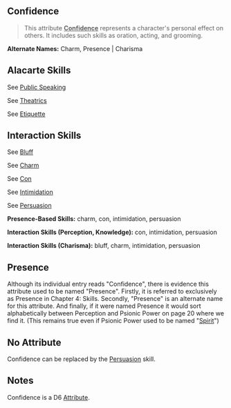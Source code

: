 Confidence
----------

> This attribute <ins>__Confidence__</ins> represents a character's personal effect on others. It includes such skills as oration, acting, and grooming.

__Alternate Names:__ Charm, <span title='Adventure'>Presence</span> | <span title='Fantasy'>Charisma</span>

Alacarte Skills
---------------

See [Public Speaking](Persuasion.md#public-speaking)

See [Theatrics](Persuasion.md#theatrics)

See [Etiquette](Persuasion.md#etiquette)

Interaction Skills
------------------

See [Bluff](Con.md#bluff)

See [Charm](Persuasion.md#charm)

See [Con](Con.md)

See [Intimidation](Initimidation.md)

See [Persuasion](Persuasion.md)

__Presence-Based Skills:__ charm, con, intimidation, persuasion

__Interaction Skills (Perception, Knowledge):__ con, intimidation, persuasion

__Interaction Skills (Charisma):__ bluff, charm, intimidation, persuasion

Presence
--------

Although its individual entry reads "Confidence", there is evidence this attribute used to be named "Presence". Firstly, it is referred to exclusively as Presence in Chapter 4: Skills. Secondly, "Presence" is an alternate name for this attribute. And finally, if it were named Presence it would sort alphabetically between Perception and Psionic Power on page 20 where we find it. (This remains true even if Psionic Power used to be named "[Spirit](PsionicPower.md)")

No Attribute
------------

Confidence can be replaced by the [Persuasion](Persuasion.md) skill.

Notes
-----

Confidence is a D6 [Attribute](index.md#attributes).
